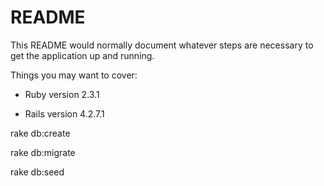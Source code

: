 # README

This README would normally document whatever steps are necessary to get the
application up and running.

Things you may want to cover:

* Ruby version 2.3.1

* Rails version 4.2.7.1

rake db:create

rake db:migrate 

rake db:seed